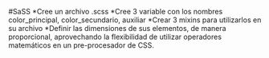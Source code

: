 #SaSS
*Cree un archivo .scss
*Cree 3 variable con los nombres color_principal, color_secundario, auxiliar
*Crear 3 mixins para utilizarlos en su archivo
*Definir las dimensiones de sus elementos, de manera proporcional, aprovechando la flexibilidad de utilizar operadores matemáticos en un pre-procesador de CSS.